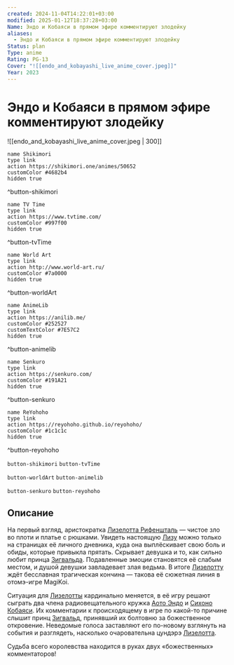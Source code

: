 ```yaml
---
created: 2024-11-04T14:22:01+03:00
modified: 2025-01-12T18:37:28+03:00
Name: Эндо и Кобаяси в прямом эфире комментируют злодейку
aliases:
  - Эндо и Кобаяси в прямом эфире комментируют злодейку
Status: plan
Type: anime
Rating: PG-13
Cover: "![[endo_and_kobayashi_live_anime_cover.jpeg]]"
Year: 2023
---
```


# Эндо и Кобаяси в прямом эфире комментируют злодейку

![[endo_and_kobayashi_live_anime_cover.jpeg | 300]]

```button
name Shikimori
type link
action https://shikimori.one/animes/50652
customColor #4682b4
hidden true
```
^button-shikimori

```button
name TV Time
type link
action https://www.tvtime.com/
customColor #997f00
hidden true
```
^button-tvTime

```button
name World Art
type link
action http://www.world-art.ru/
customColor #7a0000
hidden true
```
^button-worldArt

```button
name AnimeLib
type link
action https://anilib.me/
customColor #252527
customTextColor #7E57C2
hidden true
```
^button-animelib

```button
name Senkuro
type link
action https://senkuro.com/
customColor #191A21
hidden true
```
^button-senkuro

```button
name ReYohoho
type link
action https://reyohoho.github.io/reyohoho/
customColor #1c1c1c
hidden true
```
^button-reyohoho

`button-shikimori` `button-tvTime`

`button-worldArt` `button-animelib`

`button-senkuro` `button-reyohoho`

## Описание

На первый взгляд, аристократка [Лизелотта Рифеншталь](https://shikimori.one/characters/213987-lieselotte-riefenstahl) — чистое зло во плоти и платье с рюшками. Увидеть настоящую [Лизу](https://shikimori.one/characters/213987-lieselotte-riefenstahl) можно только на страницах её личного дневника, куда она выплёскивает свою боль и обиды, которые привыкла прятать. Скрывает девушка и то, как сильно любит принца [Зигвальда](https://shikimori.one/characters/213988-siegwald-fitzenhagen). Подавленные эмоции становятся её слабым местом, и душой девушки завладевает злая ведьма. В итоге [Лизелотту](https://shikimori.one/characters/213987-lieselotte-riefenstahl) ждёт бесславная трагическая кончина — такова её сюжетная линия в отомэ-игре MagiKoi.

Ситуация для [Лизелотты](https://shikimori.one/characters/213987-lieselotte-riefenstahl) кардинально меняется, в её игру решают сыграть два члена радиовещательного кружка [Аото Эндо](https://shikimori.one/characters/213990-aoto-endou) и [Сихоно Кобаяси](https://shikimori.one/characters/213991-shihono-kobayashi). Их комментарии к происходящему в игре по какой-то причине слышит принц [Зигвальд](https://shikimori.one/characters/213988-siegwald-fitzenhagen), принявший их болтовню за божественное откровение. Неведомые голоса заставляют его по-новому взглянуть на события и разглядеть, насколько очаровательна цундэрэ [Лизелотта](https://shikimori.one/characters/213987-lieselotte-riefenstahl).

Судьба всего королевства находится в руках двух «божественных» комментаторов!

